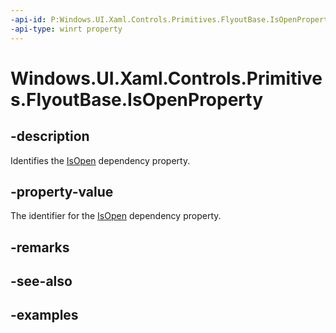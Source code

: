 ```yaml
---
-api-id: P:Windows.UI.Xaml.Controls.Primitives.FlyoutBase.IsOpenProperty
-api-type: winrt property
---
```


<!-- Property syntax.
public DependencyProperty IsOpenProperty { get; }
-->

# Windows.UI.Xaml.Controls.Primitives.FlyoutBase.IsOpenProperty

## -description

Identifies the [IsOpen](flyoutbase_isopen.md) dependency property.

## -property-value

The identifier for the [IsOpen](flyoutbase_isopen.md) dependency property.

## -remarks

## -see-also

## -examples

